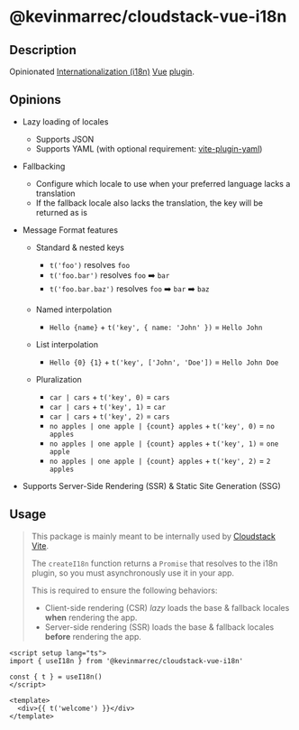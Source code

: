# @kevinmarrec/cloudstack-vue-i18n

## Description

Opinionated [Internationalization (i18n)](https://developer.mozilla.org/en-US/docs/Glossary/Internationalization) [Vue](https://vuejs.org) [plugin](https://vuejs.org/guide/reusability/plugins).

## Opinions

- Lazy loading of locales
  - Supports JSON
  - Supports YAML (with optional requirement: [vite-plugin-yaml](https://github.com/Modyfi/vite-plugin-yaml))

- Fallbacking
  - Configure which locale to use when your preferred language lacks a translation
  - If the fallback locale also lacks the translation, the key will be returned as is

- Message Format features
  - Standard & nested keys
    - `t('foo')` resolves `foo`
    - `t('foo.bar')` resolves `foo` ➡️ `bar`
    - `t('foo.bar.baz')` resolves `foo` ➡️ `bar` ➡️ `baz`

  - Named interpolation
    - `Hello {name}` + `t('key', { name: 'John' })` = `Hello John`

  - List interpolation
    - `Hello {0} {1}` + `t('key', ['John', 'Doe'])` = `Hello John Doe`

  - Pluralization
    - `car | cars` + `t('key', 0)` = `cars`
    - `car | cars` + `t('key', 1)` = `car`
    - `car | cars` + `t('key', 2)` = `cars`
    - `no apples | one apple | {count} apples` + `t('key', 0)` = `no apples`
    - `no apples | one apple | {count} apples` + `t('key', 1)` = `one apple`
    - `no apples | one apple | {count} apples` + `t('key', 2)` = `2 apples`

- Supports Server-Side Rendering (SSR) & Static Site Generation (SSG)

## Usage

> This package is mainly meant to be internally used by [Cloudstack Vite](https://github.com/kevinmarrec/cloudstack/tree/main/packages/vite-plugin).
>
> The `createI18n` function returns a `Promise` that resolves to the i18n plugin, so you must asynchronously use it in your app.
>
> This is required to ensure the following behaviors:
>
> - Client-side rendering (CSR) _lazy_ loads the base & fallback locales **when** rendering the app.
> - Server-side rendering (SSR) loads the base & fallback locales **before** rendering the app.

```vue
<script setup lang="ts">
import { useI18n } from '@kevinmarrec/cloudstack-vue-i18n'

const { t } = useI18n()
</script>

<template>
  <div>{{ t('welcome') }}</div>
</template>
```
